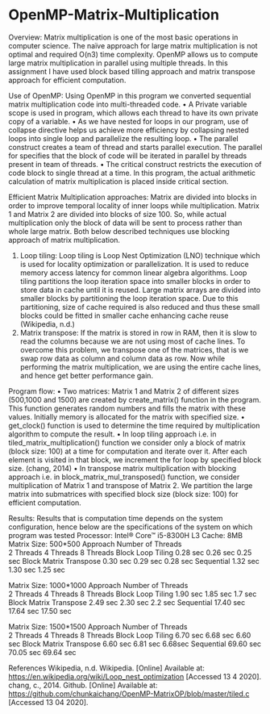 # OpenMP-Matrix-Multiplication
Overview:
Matrix multiplication is one of the most basic operations in computer science. The naïve approach for large matrix  multiplication is not optimal and required O(n3) time complexity. OpenMP allows us to compute large matrix multiplication in parallel using multiple threads. In this assignment I have used block based tilling approach and matrix transpose approach for efficient computation. 

Use of OpenMP:
Using OpenMP in this program we converted sequential matrix multiplication code into multi-threaded code.
•	A Private variable scope is used in program, which allows each thread to have its own private copy of a variable.
•	As we have nested for loops  in our program, use of collapse directive helps us achieve more efficiency by collapsing nested loops into single loop and parallelize the resulting loop.
•	The parallel construct creates a team of thread and starts parallel execution. The parallel for  specifies that the block of code will be iterated in parallel by threads present in team of threads.
•	The critical construct restricts the execution of code block to single thread at a time. In this program, the actual arithmetic calculation of matrix multiplication is placed inside critical section.

Efficient Matrix Multiplication approaches:
Matrix are divided into blocks in order to improve temporal locality of inner loops while multiplication. Matrix 1 and Matrix 2 are divided into blocks of size 100. So, while actual multiplication only the block of data will be sent to process rather than whole large matrix. Both below described techniques use blocking approach of matrix multiplication. 
1. Loop tiling:
Loop tiling is Loop Nest Optimization (LNO) technique which is used for locality optimization or parallelization. It is used to reduce memory access latency for common linear algebra algorithms.
Loop tiling partitions the loop iteration space into smaller blocks in order to store data in cache until it is reused. Large matrix arrays are divided into smaller blocks by partitioning the loop iteration space. Due to this partitioning, size of cache required is also reduced and thus these small blocks could be fitted in smaller cache enhancing cache reuse (Wikipedia, n.d.)
2. Matrix transpose:
If the matrix is stored in row in RAM, then it is slow to read the columns because we are not using most of cache lines. To overcome this problem, we transpose one of the matrices, that is we swap row data as column and column data as row.  Now while performing the matrix multiplication, we are using the entire cache lines, and hence get better performance gain.

Program flow:
•	Two matrices: Matrix 1 and Matrix 2 of different sizes (500,1000 and 1500) are created by create_matrix() function in the program. This function generates random numbers and fills the matrix with these values. Initially memory is allocated for the matrix with specified size. 
•	get_clock() function is used to determine the time required by multiplication algorithm to compute the result.
•	In loop tiling approach i.e. in tiled_matrix_multiplication() function we consider only a block of matrix (block size: 100) at a time for computation and iterate over it. After each element is visited in that block, we increment the for loop by specified block size. (chang, 2014)
•	In transpose matrix multiplication with blocking approach i.e. in block_matrix_mul_transposed() function, we consider multiplication of Matrix 1 and transpose of Matrix 2. We partition the large matrix into submatrices with specified block size (block size: 100) for efficient computation.  

Results:
Results that is computation time depends on the system configuration, hence below are the specifications of the system on which program was tested
Processor: Intel® Core™ i5-8300H
L3 Cache: 8MB
Matrix Size: 500*500
Approach		Number of Threads	
	2 Threads	4 Threads	8 Threads
Block Loop Tiling	0.28 sec 	0.26 sec	0.25 sec
Block Matrix Transpose	0.30 sec	0.29 sec	0.28 sec
Sequential 	1.32 sec	1.30 sec	1.25 sec 

Matrix Size: 1000*1000
Approach		Number of Threads	
	2 Threads	4 Threads	8 Threads
Block Loop Tiling	1.90 sec 	1.85 sec	1.7 sec
Block Matrix Transpose	2.49 sec	2.30 sec	2.2 sec
Sequential 	17.40 sec	17.64 sec	17.50 sec 

Matrix Size: 1500*1500
Approach		Number of Threads	
	2 Threads	4 Threads	8 Threads
Block Loop Tiling	6.70 sec 	6.68 sec	6.60 sec
Block Matrix Transpose	6.60 sec	6.81 sec	6.68sec
Sequential 	69.60 sec	70.05 sec	69.64 sec 

References
Wikipedia, n.d. Wikipedia. [Online] 
Available at: https://en.wikipedia.org/wiki/Loop_nest_optimization
[Accessed 13 4 2020].
chang, c., 2014. Github. [Online] 
Available at: https://github.com/chunkaichang/OpenMP-MatrixOP/blob/master/tiled.c
[Accessed 13 04 2020].

